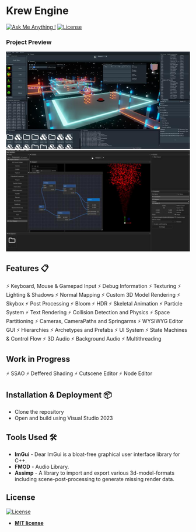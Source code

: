 # Krew Engine

[![Ask Me Anything !](https://img.shields.io/badge/ask%20me-linkedin-1abc9c.svg)](https://www.linkedin.com/in/diegorr/)
[![License](http://img.shields.io/:license-mit-blue.svg?style=flat-square)](http://badges.mit-license.org)

### Project Preview
<img src="images/Showcase1.jpg" width="900">
<img src="images/Showcase2.jpg" width="900">
  

## Features 📋
⚡️ Keyboard, Mouse & Gamepad Input
⚡️ Debug Information
⚡️ Texturing
⚡️ Lighting & Shadows
⚡️ Normal Mapping
⚡️ Custom 3D Model Rendering
⚡️ Skybox
⚡️ Post Processing
⚡️ Bloom
⚡️ HDR
⚡️ Skeletal Animation
⚡️ Particle System 
⚡️ Text Rendering
⚡️ Collision Detection and Physics
⚡️ Space Partitioning
⚡️ Cameras, CameraPaths and Springarms
⚡️ WYSIWYG Editor GUI
⚡️ Hierarchies
⚡️ Archetypes and Prefabs
⚡️ UI System
⚡️ State Machines & Control Flow
⚡️ 3D Audio
⚡️ Background Audio
⚡️ Multithreading

## Work in Progress
⚡️ SSAO
⚡️ Deffered Shading
⚡️ Cutscene Editor
⚡️ Node Editor

## Installation & Deployment 📦
- Clone the repository
- Open and build using Visual Studio 2023


## Tools Used 🛠️
* <b>ImGui</b> - Dear ImGui is a bloat-free graphical user interface library for C++.
* <b>FMOD</b> - Audio Library.
* <b>Assimp</b> - A library to import and export various 3d-model-formats including scene-post-processing to generate missing render data.

## License
[![License](http://img.shields.io/:license-mit-blue.svg?style=flat-square)](http://badges.mit-license.org)

- **[MIT license](http://opensource.org/licenses/mit-license.php)**
